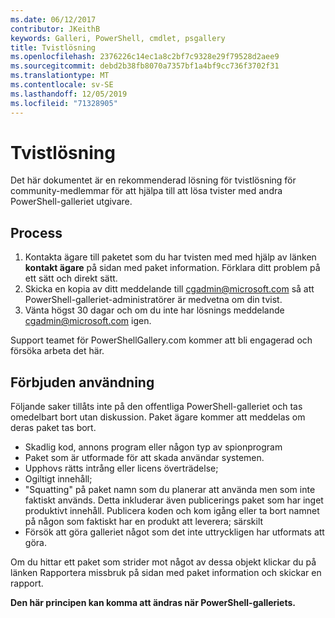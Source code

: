 ```yaml
---
ms.date: 06/12/2017
contributor: JKeithB
keywords: Galleri, PowerShell, cmdlet, psgallery
title: Tvistlösning
ms.openlocfilehash: 2376226c14ec1a8c2bf7c9328e29f79528d2aee9
ms.sourcegitcommit: debd2b38fb8070a7357bf1a4bf9cc736f3702f31
ms.translationtype: MT
ms.contentlocale: sv-SE
ms.lasthandoff: 12/05/2019
ms.locfileid: "71328905"
---
```

# <a name="dispute-resolution"></a>Tvistlösning

Det här dokumentet är en rekommenderad lösning för tvistlösning för community-medlemmar för att hjälpa till att lösa tvister med andra PowerShell-galleriet utgivare.

## <a name="process"></a>Process

1. Kontakta ägare till paketet som du har tvisten med med hjälp av länken **kontakt ägare** på sidan med paket information.
   Förklara ditt problem på ett sätt och direkt sätt.
2. Skicka en kopia av ditt meddelande till [cgadmin@microsoft.com](mailto:cgadmin@microsoft.com) så att PowerShell-galleriet-administratörer är medvetna om din tvist.
3. Vänta högst 30 dagar och om du inte har lösnings meddelande [cgadmin@microsoft.com](mailto:cgadmin@microsoft.com) igen.

Support teamet för PowerShellGallery.com kommer att bli engagerad och försöka arbeta det här.

## <a name="prohibited-use"></a>Förbjuden användning

Följande saker tillåts inte på den offentliga PowerShell-galleriet och tas omedelbart bort utan diskussion.  Paket ägare kommer att meddelas om deras paket tas bort.

- Skadlig kod, annons program eller någon typ av spionprogram
- Paket som är utformade för att skada användar systemen.
- Upphovs rätts intrång eller licens överträdelse;
- Ogiltigt innehåll;
- "Squatting" på paket namn som du planerar att använda men som inte faktiskt används. Detta inkluderar även publicerings paket som har inget produktivt innehåll.
  Publicera koden och kom igång eller ta bort namnet på någon som faktiskt har en produkt att leverera; särskilt
- Försök att göra galleriet något som det inte uttryckligen har utformats att göra.

Om du hittar ett paket som strider mot något av dessa objekt klickar du på länken Rapportera missbruk på sidan med paket information och skickar en rapport.

**Den här principen kan komma att ändras när PowerShell-galleriets.**
